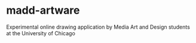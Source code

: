 # madd-artware
Experimental online drawing application by Media Art and Design students at the University of Chicago
